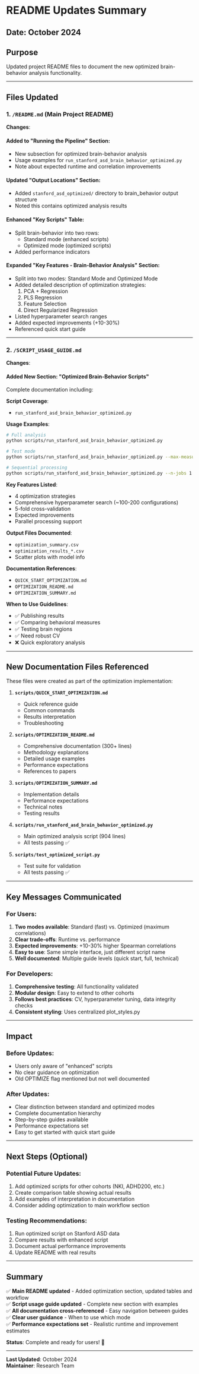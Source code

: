 # README Updates Summary

## Date: October 2024

## Purpose
Updated project README files to document the new optimized brain-behavior analysis functionality.

---

## Files Updated

### 1. `/README.md` (Main Project README)

**Changes**:

#### Added to "Running the Pipeline" Section:
- New subsection for optimized brain-behavior analysis
- Usage examples for `run_stanford_asd_brain_behavior_optimized.py`
- Note about expected runtime and correlation improvements

#### Updated "Output Locations" Section:
- Added `stanford_asd_optimized/` directory to brain_behavior output structure
- Noted this contains optimized analysis results

#### Enhanced "Key Scripts" Table:
- Split brain-behavior into two rows:
  - Standard mode (enhanced scripts)
  - Optimized mode (optimized scripts)
- Added performance indicators

#### Expanded "Key Features - Brain-Behavior Analysis" Section:
- Split into two modes: Standard Mode and Optimized Mode
- Added detailed description of optimization strategies:
  1. PCA + Regression
  2. PLS Regression  
  3. Feature Selection
  4. Direct Regularized Regression
- Listed hyperparameter search ranges
- Added expected improvements (+10-30%)
- Referenced quick start guide

---

### 2. `/SCRIPT_USAGE_GUIDE.md`

**Changes**:

#### Added New Section: "Optimized Brain-Behavior Scripts"
Complete documentation including:

**Script Coverage**:
- `run_stanford_asd_brain_behavior_optimized.py`

**Usage Examples**:
```bash
# Full analysis
python scripts/run_stanford_asd_brain_behavior_optimized.py

# Test mode
python scripts/run_stanford_asd_brain_behavior_optimized.py --max-measures 2

# Sequential processing
python scripts/run_stanford_asd_brain_behavior_optimized.py --n-jobs 1
```

**Key Features Listed**:
- 4 optimization strategies
- Comprehensive hyperparameter search (~100-200 configurations)
- 5-fold cross-validation
- Expected improvements
- Parallel processing support

**Output Files Documented**:
- `optimization_summary.csv`
- `optimization_results_*.csv`
- Scatter plots with model info

**Documentation References**:
- `QUICK_START_OPTIMIZATION.md`
- `OPTIMIZATION_README.md`
- `OPTIMIZATION_SUMMARY.md`

**When to Use Guidelines**:
- ✅ Publishing results
- ✅ Comparing behavioral measures
- ✅ Testing brain regions
- ✅ Need robust CV
- ❌ Quick exploratory analysis

---

## New Documentation Files Referenced

These files were created as part of the optimization implementation:

1. **`scripts/QUICK_START_OPTIMIZATION.md`**
   - Quick reference guide
   - Common commands
   - Results interpretation
   - Troubleshooting

2. **`scripts/OPTIMIZATION_README.md`**
   - Comprehensive documentation (300+ lines)
   - Methodology explanations
   - Detailed usage examples
   - Performance expectations
   - References to papers

3. **`scripts/OPTIMIZATION_SUMMARY.md`**
   - Implementation details
   - Performance expectations
   - Technical notes
   - Testing results

4. **`scripts/run_stanford_asd_brain_behavior_optimized.py`**
   - Main optimized analysis script (904 lines)
   - All tests passing ✅

5. **`scripts/test_optimized_script.py`**
   - Test suite for validation
   - All tests passing ✅

---

## Key Messages Communicated

### For Users:
1. **Two modes available**: Standard (fast) vs. Optimized (maximum correlations)
2. **Clear trade-offs**: Runtime vs. performance
3. **Expected improvements**: +10-30% higher Spearman correlations
4. **Easy to use**: Same simple interface, just different script name
5. **Well documented**: Multiple guide levels (quick start, full, technical)

### For Developers:
1. **Comprehensive testing**: All functionality validated
2. **Modular design**: Easy to extend to other cohorts
3. **Follows best practices**: CV, hyperparameter tuning, data integrity checks
4. **Consistent styling**: Uses centralized plot_styles.py

---

## Impact

### Before Updates:
- Users only aware of "enhanced" scripts
- No clear guidance on optimization
- Old OPTIMIZE flag mentioned but not well documented

### After Updates:
- Clear distinction between standard and optimized modes
- Complete documentation hierarchy
- Step-by-step guides available
- Performance expectations set
- Easy to get started with quick start guide

---

## Next Steps (Optional)

### Potential Future Updates:
1. Add optimized scripts for other cohorts (NKI, ADHD200, etc.)
2. Create comparison table showing actual results
3. Add examples of interpretation in documentation
4. Consider adding optimization to main workflow section

### Testing Recommendations:
1. Run optimized script on Stanford ASD data
2. Compare results with enhanced script
3. Document actual performance improvements
4. Update README with real results

---

## Summary

✅ **Main README updated** - Added optimization section, updated tables and workflow  
✅ **Script usage guide updated** - Complete new section with examples  
✅ **All documentation cross-referenced** - Easy navigation between guides  
✅ **Clear user guidance** - When to use which mode  
✅ **Performance expectations set** - Realistic runtime and improvement estimates

**Status**: Complete and ready for users! 🎉

---

**Last Updated**: October 2024  
**Maintainer**: Research Team

